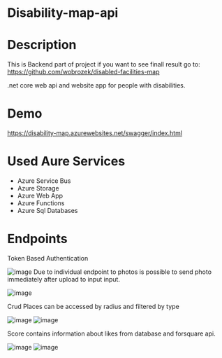 # Disability-map-api
# Description
This is Backend part of project if you want to see finall result go to:
https://github.com/wobrozek/disabled-facilities-map

.net core web api and website app for people with disabilities.

# Demo
https://disability-map.azurewebsites.net/swagger/index.html

# Used Aure Services
- Azure Service Bus
- Azure Storage
- Azure Web App
- Azure Functions
- Azure Sql Databases
  
# Endpoints
Token Based Authentication

![image](https://github.com/wobrozek/disability-map-api/assets/64639878/3d3fb6fd-b1a4-47e4-8b39-9d427d834ee2)
Due to individual endpoint to photos is possible to send photo immediately after upload to input input.

![image](https://github.com/wobrozek/disability-map-api/assets/64639878/d66bfa10-0e8d-4273-bf67-a9f7b81686d0)

Crud Places can be accessed by radius and filtered by type

![image](https://github.com/wobrozek/disability-map-api/assets/64639878/10d5b126-1924-45e2-b8ba-1280ad258106)
![image](https://github.com/wobrozek/disability-map-api/assets/64639878/4d807280-f24e-4194-bbaf-8544e9f288c2)

Score contains information about likes from database and forsquare api.

![image](https://github.com/wobrozek/disability-map-api/assets/64639878/c8566ab5-cd49-4233-880c-2122fe6deb5c)
![image](https://github.com/wobrozek/disability-map-api/assets/64639878/b71699e4-e4bd-4355-8ef3-b0e4c9bfd734)
